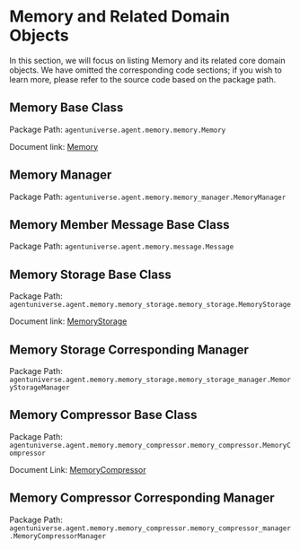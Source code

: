 # Memory and Related Domain Objects

In this section, we will focus on listing Memory and its related core domain objects. We have omitted the corresponding
code sections; if you wish to learn more, please refer to the source code based on the package path.

## Memory Base Class

Package Path: `agentuniverse.agent.memory.memory.Memory`

Document link: [Memory](../../../In-Depth_Guides/Tutorials/Memory/Memory_Define_And_Use.md)

## Memory Manager

Package Path: `agentuniverse.agent.memory.memory_manager.MemoryManager`

## Memory Member Message Base Class

Package Path: `agentuniverse.agent.memory.message.Message`

## Memory Storage Base Class

Package Path: `agentuniverse.agent.memory.memory_storage.memory_storage.MemoryStorage`

Document link: [MemoryStorage](MemoryStorage.md)

## Memory Storage Corresponding Manager

Package Path: `agentuniverse.agent.memory.memory_storage.memory_storage_manager.MemoryStorageManager`

## Memory Compressor Base Class

Package Path: `agentuniverse.agent.memory.memory_compressor.memory_compressor.MemoryCompressor`

Document Link: [MemoryCompressor](MemoryCompressor.md)

## Memory Compressor Corresponding Manager

Package Path: `agentuniverse.agent.memory.memory_compressor.memory_compressor_manager.MemoryCompressorManager`
